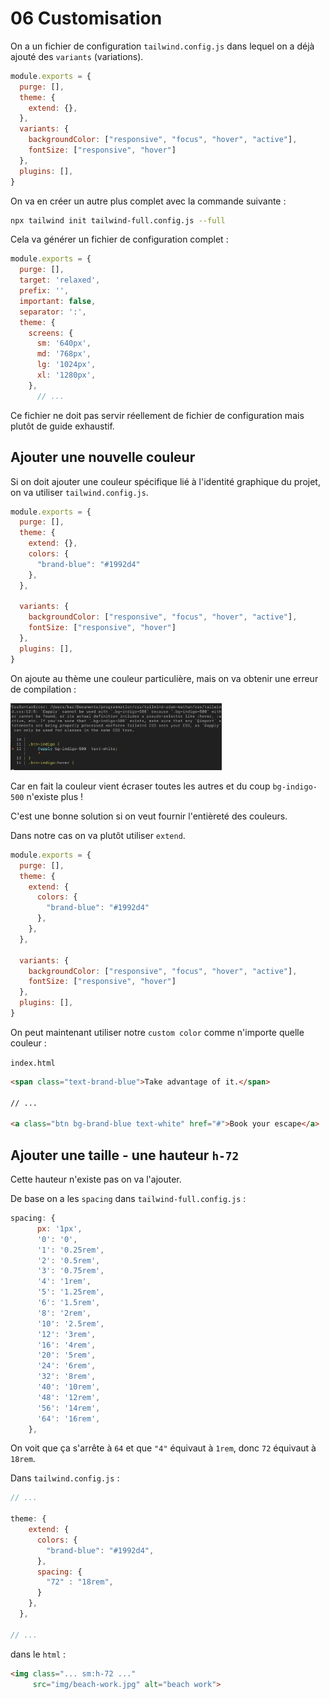 # 06 Customisation

On a un fichier de configuration `tailwind.config.js` dans lequel on a déjà ajouté des `variants` (variations).

```js
module.exports = {
  purge: [],
  theme: {
    extend: {},
  },
  variants: {
    backgroundColor: ["responsive", "focus", "hover", "active"],
    fontSize: ["responsive", "hover"]
  },
  plugins: [],
}
```

On va en créer un autre plus complet avec la commande suivante :

```bash
npx tailwind init tailwind-full.config.js --full
```

Cela va générer un fichier de configuration complet :

```js
module.exports = {
  purge: [],
  target: 'relaxed',
  prefix: '',
  important: false,
  separator: ':',
  theme: {
    screens: {
      sm: '640px',
      md: '768px',
      lg: '1024px',
      xl: '1280px',
    },
      // ...
```

Ce fichier ne doit pas servir réellement de fichier de configuration mais plutôt de guide exhaustif.

## Ajouter une nouvelle couleur

Si on doit ajouter une couleur spécifique lié à l'identité graphique du projet, on va utiliser `tailwind.config.js`.

```js
module.exports = {
  purge: [],
  theme: {
    extend: {},
    colors: {
      "brand-blue": "#1992d4"
    },
  },
  
  variants: {
    backgroundColor: ["responsive", "focus", "hover", "active"],
    fontSize: ["responsive", "hover"]
  },
  plugins: [],
}
```

On ajoute au thème une couleur particulière, mais on va obtenir une erreur de compilation :

<img src="assets/Screenshot 2020-06-19 at 14.52.15.png" alt="Screenshot 2020-06-19 at 14.52.15" style="zoom:33%;" />

Car en fait la couleur vient écraser toutes les autres et du coup `bg-indigo-500` n'existe plus !

C'est une bonne solution si on veut fournir l'entièreté des couleurs.



Dans notre cas on va plutôt utiliser `extend`.

```js
module.exports = {
  purge: [],
  theme: {
    extend: {
      colors: {
        "brand-blue": "#1992d4"
      },
    }, 
  },
  
  variants: {
    backgroundColor: ["responsive", "focus", "hover", "active"],
    fontSize: ["responsive", "hover"]
  },
  plugins: [],
}
```

On peut maintenant utiliser notre `custom color` comme n'importe quelle couleur :

`index.html`

```html
<span class="text-brand-blue">Take advantage of it.</span>

// ...

<a class="btn bg-brand-blue text-white" href="#">Book your escape</a>
```



## Ajouter une taille - une hauteur `h-72`

Cette hauteur n'existe pas on va l'ajouter.

De base on a les `spacing` dans `tailwind-full.config.js` :

```js
spacing: {
      px: '1px',
      '0': '0',
      '1': '0.25rem',
      '2': '0.5rem',
      '3': '0.75rem',
      '4': '1rem',
      '5': '1.25rem',
      '6': '1.5rem',
      '8': '2rem',
      '10': '2.5rem',
      '12': '3rem',
      '16': '4rem',
      '20': '5rem',
      '24': '6rem',
      '32': '8rem',
      '40': '10rem',
      '48': '12rem',
      '56': '14rem',
      '64': '16rem',
    },
```

On voit que ça s'arrête à `64` et que `"4"` équivaut à `1rem`, donc `72` équivaut à `18rem`.

Dans `tailwind.config.js` :

```js
// ...

theme: {
    extend: {
      colors: {
        "brand-blue": "#1992d4",
      },
      spacing: {
        "72" : "18rem",
      }
    }, 
  },
      
// ... 
```

dans le `html` :

```html
<img class="... sm:h-72 ..." 
     src="img/beach-work.jpg" alt="beach work">
```

